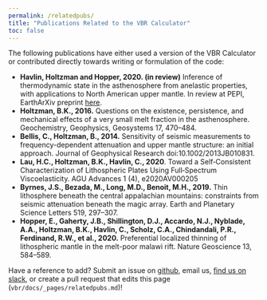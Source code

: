```yaml
---
permalink: /relatedpubs/
title: "Publications Related to the VBR Calculator"
toc: false 
---
```


The following publications have either used a version of the VBR Calculator or contributed directly towards writing or formulation of the code:

* **Havlin, Holtzman and Hopper, 2020. (in review)** Inference of thermodynamic state in the asthenosphere from anelastic properties, with applications to North American upper mantle. In review at PEPI,  EarthArXiv preprint [here](https://doi.org/10.31223/X5C59Z).
* **Holtzman, B.K., 2016.** Questions on the existence, persistence, and mechanical effects of a very small melt fraction in the asthenosphere. Geochemistry, Geophysics, Geosystems 17, 470–484.
* **Bellis, C., Holtzman, B., 2014.** Sensitivity of seismic measurements to frequency-dependent attenuation and upper mantle structure: an initial approach. Journal of Geophysical Research doi:10.1002/2013JB010831.
* **Lau, H.C., Holtzman, B.K., Havlin, C., 2020**. Toward a Self‐Consistent Characterization of Lithospheric Plates Using Full‐Spectrum Viscoelasticity. AGU Advances 1 (4), e2020AV000205
* **Byrnes, J.S., Bezada, M., Long, M.D., Benoit, M.H., 2019.** Thin lithosphere beneath the central appalachian mountains: constraints from seismic attenuation beneath the magic array. Earth and Planetary Science Letters 519, 297–307.
* **Hopper, E., Gaherty, J.B., Shillington, D.J., Accardo, N.J., Nyblade, A.A., Holtzman, B.K., Havlin, C., Scholz, C.A., Chindandali, P.R., Ferdinand, R.W., et al., 2020.** Preferential localized thinning of lithospheric mantle in the melt-poor malawi rift. Nature Geoscience 13, 584–589.

Have a reference to add? Submit an issue on [github](https://github.com/vbr-calc/vbr/issues), email us, [find us on slack](https://join.slack.com/t/vbr-calc/shared_invite/enQtODI0MTk4NzIxNzkzLTZlYjMwYTc4MTVkOTg2ZDgyNTQxNTAxNjc2NmNkMzA2MmVjOTJkYjYzNjc1ZDJhNzg5ZWU2MzE4OTEyNmMxNGU), or create a pull request that edits this page (`vbr/docs/_pages/relatedpubs.md`)!
